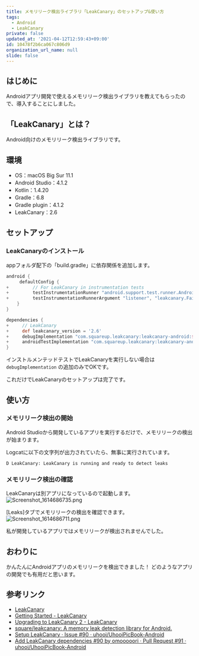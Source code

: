 ```yaml
---
title: メモリリーク検出ライブラリ「LeakCanary」のセットアップ&使い方
tags:
  - Android
  - LeakCanary
private: false
updated_at: '2021-04-12T12:59:43+09:00'
id: 10478f2b6ca067c806d9
organization_url_name: null
slide: false
---
```

## はじめに

Androidアプリ開発で使えるメモリリーク検出ライブラリを教えてもらったので、導入することにしました。

## 「LeakCanary」とは？

Android向けのメモリリーク検出ライブラリです。

## 環境

- OS：macOS Big Sur 11.1
- Android Studio：4.1.2
- Kotlin：1.4.20
- Gradle：6.8
- Gradle plugin：4.1.2
- LeakCanary：2.6

## セットアップ

### LeakCanaryのインストール

appフォルダ配下の「build.gradle」に依存関係を追加します。

```diff_groovy:/app/build.gradle
android {
     defaultConfig {
+         // For LeakCanary in instrumentation tests
+         testInstrumentationRunner "android.support.test.runner.AndroidJUnitRunner"
+         testInstrumentationRunnerArgument "listener", "leakcanary.FailTestOnLeakRunListener"
    }
}

dependencies {
+     // LeakCanary
+     def leakcanary_version = '2.6'
+     debugImplementation "com.squareup.leakcanary:leakcanary-android:$leakcanary_version"
+     androidTestImplementation "com.squareup.leakcanary:leakcanary-android-instrumentation:$leakcanary_version"
}
```

インストルメンテッドテストでLeakCanaryを実行しない場合は `debugImplementation` の追加のみでOKです。

これだけでLeakCanaryのセットアップは完了です。

## 使い方

### メモリリーク検出の開始

Android Studioから開発しているアプリを実行するだけで、メモリリークの検出が始まります。

Logcatに以下の文字列が出力されていたら、無事に実行されています。

```
D LeakCanary: LeakCanary is running and ready to detect leaks
```

### メモリリーク検出の確認

LeakCanaryは別アプリになっているので起動します。
![Screenshot_1614686735.png](https://qiita-image-store.s3.ap-northeast-1.amazonaws.com/0/138245/ad1f06bd-071d-941e-47de-b9d92a76b195.png)

[Leaks]タブでメモリリークの検出を確認できます。
![Screenshot_1614686711.png](https://qiita-image-store.s3.ap-northeast-1.amazonaws.com/0/138245/6e993560-1fb6-c322-cb83-9cdab2d81dd1.png)

私が開発しているアプリではメモリリークが検出されませんでした。

## おわりに

かんたんにAndroidアプリのメモリリークを検出できました！
どのようなアプリの開発でも有用だと思います。

## 参考リンク

- [LeakCanary](https://square.github.io/leakcanary/)
- [Getting Started - LeakCanary](https://square.github.io/leakcanary/getting_started/)
- [Upgrading to LeakCanary 2 - LeakCanary](https://square.github.io/leakcanary/upgrading-to-leakcanary-2.0/)
- [square/leakcanary: A memory leak detection library for Android.](https://github.com/square/leakcanary)
- [Setup LeakCanary · Issue #90 · uhooi/UhooiPicBook-Android](https://github.com/uhooi/UhooiPicBook-Android/issues/90)
- [Add LeakCanary dependencies #90 by omooooori · Pull Request #91 · uhooi/UhooiPicBook-Android](https://github.com/uhooi/UhooiPicBook-Android/pull/91)
